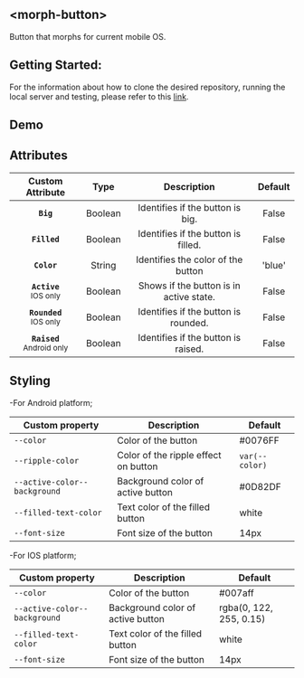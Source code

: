 ## &lt;morph-button&gt;

Button that morphs for current mobile OS.

## Getting Started:
For the information about how to clone the desired repository, running the local server and testing, please refer to this [link](https://github.com/moduware/polymorph-components/blob/master/INFO.md).


## Demo

## Attributes

|     Custom Attribute    |   Type  |               Description               | Default |
|:-----------------------:|:-------:|:---------------------------------------:|:-------:|
|           **`Big`**           | Boolean | Identifies if the button is big.        |  False  |
|          **`Filled`**         | Boolean | Identifies if the button is filled.     |  False  |
|          **`Color`**          |  String | Identifies the color of the button      | 'blue'  |
|   **`Active`**<br> <sub>IOS only</sub>   | Boolean | Shows if the button is in active state. |  False  |
| **`Rounded`**<br> <sub>IOS only</sub>  | Boolean | Identifies if the button is rounded.    |  False  |
| **`Raised`**<br> <sub>Android only</sub> | Boolean | Identifies if the button is raised.     |  False  |

## Styling

-For Android platform;

Custom property                  | Description                            | Default
---------------------------------|----------------------------------------|--------------------
`--color`                        | Color of the button                    | #0076FF
`--ripple-color`                 | Color of the ripple effect on button   | `var(--color)`
`--active-color--background`     | Background color of active button      | #0D82DF
`--filled-text-color`            | Text color of the filled button        | white
`--font-size`                    | Font size of the button                | 14px

-For IOS platform;

Custom property                  | Description                            | Default
---------------------------------|----------------------------------------|--------------------
`--color`                        | Color of the button                    | #007aff
`--active-color--background`     | Background color of active button      | rgba(0, 122, 255, 0.15)
`--filled-text-color`            | Text color of the filled button        | white
`--font-size`                    | Font size of the button                | 14px
